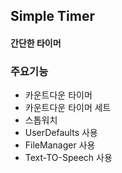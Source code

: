 ## Simple Timer
#### 간단한 타이머

### 주요기능
- 카운트다운 타이머
- 카운트다운 타이머 세트
- 스톱워치
- UserDefaults 사용
- FileManager 사용
- Text-TO-Speech 사용


